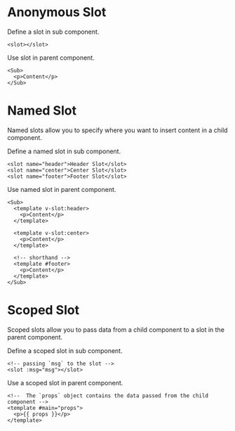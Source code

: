 # Anonymous Slot

Define a slot in sub component.

```vue
<slot></slot>
```

Use slot in parent component.

```vue
<Sub>
  <p>Content</p>
</Sub>
```

# Named Slot

Named slots allow you to specify where you want to insert content in a child component.

Define a named slot in sub component.

```vue
<slot name="header">Header Slot</slot>
<slot name="center">Center Slot</slot>
<slot name="footer">Footer Slot</slot>
```

Use named slot in parent component.

```vue
<Sub>
  <template v-slot:header>
    <p>Content</p>
  </template>

  <template v-slot:center>
    <p>Content</p>
  </template>

  <!-- shorthand -->
  <template #footer>
    <p>Content</p>
  </template>
</Sub>
```

# Scoped Slot

Scoped slots allow you to pass data from a child component to a slot in the parent component.

Define a scoped slot in sub component.

```vue
<!-- passing `msg` to the slot -->
<slot :msg="msg"></slot>
```

Use a scoped slot in parent component.

```vue
<!--  The `props` object contains the data passed from the child component -->
<template #main="props">
  <p>{{ props }}</p>
</template>
```
